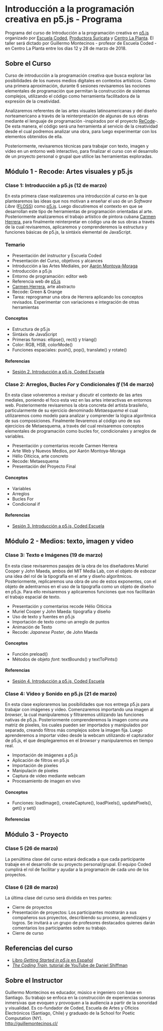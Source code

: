 # Introducción a la programación creativa en p5.js - Programa
Programa del curso de Introducción a la programación creativa en [p5.js](https://p5js.org/es) organizado por [Escuela Coded](http://codedescuela.cl), [Productora Suricata](https://productorasuricata.com/) y [Centro La Planta](http://centrolaplanta.com/).
El taller será dictado por Guillermo Montecinos - profesor de Escuela Coded -  en Centro La Planta entre los días 12 y 28 de marzo de 2018.
## Sobre el Curso
Curso de introducción a la programación creativa que busca explorar las posibilidades de los nuevos medios digitales en contextos artísticos. Como una primera aproximación, durante 6 sesiones revisaremos las nociones elementales de programación que permitan la construcción de sistemas complejos, utilizando el código como herramienta facilitadora de la expresión de la creatividad.

Analizaremos referentes de las artes visuales latinoamericanas y del diseño norteamericano a través de la reinterpretación de algunas de sus obras mediante el lenguaje de programación -inspirados por el proyecto [ReCode](http://recodeproject.com/)-. De esta manera, el código será una herramienta al servicio de la creatividad desde el cual podremos analizar una obra, para luego experimentar con los elementos obtenidos de ella.

Posteriormente, revisaremos técnicas para trabajar con texto, imagen y video en un entorno web interactivo, para finalizar el curso con el desarrollo de un proyecto personal o grupal que utilice las herramientas exploradas.
## Módulo 1 - Recode: Artes visuales y p5.js
### Clase 1: Introducción a p5.js (12 de marzo)
En esta primera clase realizaremos una introducción al curso en la que plantearemos las ideas que nos motivan a enseñar el uso de un *Software Libre* ([FLOSS](https://medium.com/processing-foundation/processing-and-floss-d35aa4607f4c)) como [p5.js](https://p5js.org/es). Luego discutiremos el contexto en que se desarrollan este tipo de herramientas de programación orientadas al arte. Posteriormente analizaremos el trabajo artístico de pintora cubana [Carmen Herrera](https://en.wikipedia.org/wiki/Carmen_Herrera), para finalmente reinterpretar en código una de sus obras a través de la cual revisaremos, aplicaremos y comprenderemos la estructura y funciones básicas de p5.js, la sintáxis elemental de JavaScript.
### Temario
- Presentación del instructor y Escuela Coded
- Presentación del Curso, objetivos y alcances
- Introducción a las Artes Mediales, por [Aarón Montoya-Moraga](http://montoyamoraga.io/)
- Introducción a p5.js
- Entorno de programación: editor web
- Referencia web de [p5.js](https://p5js.org/es/reference/)
- [Carmen Herrera](https://en.wikipedia.org/wiki/Carmen_Herrera), arte abstracto
- Recode: Green & Orange
- Tarea: reprogramar una obra de Herrera aplicando los conceptos revisados. Experimentar con variaciones e integración de otras herramientas
#### Conceptos
- Estructura de p5.js
- Sintáxis de JavaScript
- Primeras formas: ellipse(), rect() y triang()
- Color: RGB, HSB, colorMode()
- Funciones espaciales: push(), pop(), translate() y rotate()
#### Referencias
- [Sesión 2. Introducción a p5.js, Coded Escuela](http://codedescuela.cl/taller_p5js_01/sesiones/sesion_2/slides/#/)
### Clase 2: Arreglos, Bucles *For* y Condicionales *If* (14 de marzo)
En esta clase volveremos a revisar y discutir el contexto de las artes mediales, poniendo el foco esta vez en las artes interactivas en entornos web. Posteriormente revisaremos la obra concreta del artista brasileño, particularmente de su ejercicio denominado *Metaesquema* el cual utilizaremos como modelo para analizar y comprender la lógica algorítmica de sus composiciones. Finalmente llevaremos al código uno de sus ejercicios de Metaesquema, a través del cual revisaremos conceptos elementales de programación como bucles for, condicionales y arreglos de variables.
- Presentación y comentarios recode Carmen Herrera
- Arte Web y Nuevos Medios, por Aarón Montoya-Moraga
- Hélio Oiticica, arte concreto
- Recode: Metaesquema
- Presentación del Proyecto Final
#### Conceptos
- Variables
- Arreglos
- Bucles For
- Condicional if
#### Referencias
- [Sesión 3. Introducción a p5.js, Coded Escuela](http://codedescuela.cl/taller_p5js_01/sesiones/sesion_3/slides/#/)
## Módulo 2 - Medios: texto, imagen y video
### Clase 3: Texto e Imágenes (19 de marzo)
En esta clase revisaremos pasajes de la obra de los diseñadores Muriel Cooper y John Maeda, ambos del MIT Media Lab, con el objeto de esbozar una idea del rol de la tipografía en el arte y diseño algorítmicos. Posteriormente, replicaremos una obra de uno de estos exponentes, con el objeto de adentrarnos en el uso de la tipografía como un objeto de diseño en p5.js. Para ello revisaremos y aplicaremos funciones que nos facilitarán el trabajo espacial de texto.
- Presentación y comentarios recode Hélio Oiticica
- Muriel Cooper y John Maeda: tipografía y diseño
- Uso de texto y fuentes en p5.js
- Importación de texto como un arreglo de puntos
- Animación de Texto
- Recode: *Japanese Poster*, de John Maeda
#### Conceptos
- Función preload()
- Métodos de objeto *font*: textBounds() y textToPints()
#### Referencias
- [Sesión 4. Introducción a p5.js, Coded Escuela](http://codedescuela.cl/taller_p5js_01/sesiones/sesion_4/slides/#/)
### Clase 4: Video y Sonido en p5.js (21 de marzo)
En esta clase exploraremos las posibilidades que nos entrega p5.js para trabajar con imágenes y video. Comenzaremos importando una imagen al *browser*, la cual manipularemos y filtraremos utilizando las funciones nativas de p5.js. Posteriormente comprenderemos la imagen como una matriz de pixeles, los cuales pueden ser importados y manipulados por separado, creando filtros más complejos sobre la imagen fija. Luego aprenderemos a importar video desde la webcam utilizando el capturador de p5.js, el que desplegaremos en el *browser* y manipularemos en tiempo real.
- Importación de imágenes a p5.js
- Aplicación de filtros en p5.js
- Importación de pixeles
- Manipulacin de pixeles
- Captura de video mediante webcam
- Procesamiento de imagen en vivo
#### Conceptos
- Funciones: loadImage(), createCapture(), loadPixels(), updatePixels(), get() y set()
#### Referencias
## Módulo 3 - Proyecto
### Clase 5 (26 de marzo)
La penúltima clase del curso estará dedicada a que cada participante trabaje en el desarrollo de su proyecto personal/grupal. El equipo Coded cumplirá el rol de facilitar y ayudar a la programacin de cada uno de los proyectos.
### Clase 6 (28 de marzo)
La última clase del curso será dividida en tres partes: 
- Cierre de proyectos
- Presentación de proyectos: Los participantes mostrarán a sus compañeros sus proyectos, describiendo su proceso, aprendizajes y logros. Se invitará a un grupo de profesores destacados quienes darán comentarios los participantes sobre su trabajo.
- Cierre de curso
## Referencias del curso
- [Libro *Getting Started in p5.js* en Español](https://github.com/processing/p5.js-getting-started-es/blob/master/v1.0.2.pdf)
- [*The Coding Train*, tutorial de YouTube de Daniel Shiffman](https://www.youtube.com/user/shiffman)

## Sobre el Instructor
Guillermo Montecinos es educador, músico e ingeniero con base en Santiago. Su trabajo se enfoca en la construcción de experiencias sonoras inmersivas que evoquen y provoquen a la audiencia a partir de la sonoridad y visualidad. Es co-fundador de Coded, Escuela de Artes y Oficios Electrónicos (Santiago, Chile) y graduado de la School for Poetic Computation (NY).<br> 
http://guillemontecinos.cl/
